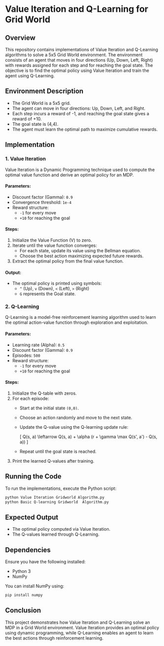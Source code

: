 # Value Iteration and Q-Learning for Grid World

## Overview
This repository contains implementations of Value Iteration and Q-Learning algorithms to solve a 5x5 Grid World environment. 
The environment consists of an agent that moves in four directions (Up, Down, Left, Right) with rewards assigned for each step and for reaching the goal state. 
The objective is to find the optimal policy using Value Iteration and train the agent using Q-Learning.

## Environment Description
- The Grid World is a 5x5 grid.
- The agent can move in four directions: Up, Down, Left, and Right.
- Each step incurs a reward of -1, and reaching the goal state gives a reward of +10.
- The goal state is (4,4).
- The agent must learn the optimal path to maximize cumulative rewards.

## Implementation

### 1. Value Iteration
Value Iteration is a Dynamic Programming technique used to compute the optimal value function and derive an optimal policy for an MDP.

#### Parameters:
- Discount factor (Gamma): `0.9`
- Convergence threshold: `1e-4`
- Reward structure:
  - `-1` for every move
  - `+10` for reaching the goal

#### Steps:
1. Initialize the Value Function (V) to zero.
2. Iterate until the value function converges:
   - For each state, update its value using the Bellman equation.
   - Choose the best action maximizing expected future rewards.
3. Extract the optimal policy from the final value function.

#### Output:
- The optimal policy is printed using symbols:
  - `^` (Up), `v` (Down), `<` (Left), `>` (Right)
  - `G` represents the Goal state.

### 2. Q-Learning
Q-Learning is a model-free reinforcement learning algorithm used to learn the optimal action-value function through exploration and exploitation.

#### Parameters:
- Learning rate (Alpha): `0.5`
- Discount factor (Gamma): `0.9`
- Episodes: `500`
- Reward structure:
  - `-1` for every move
  - `+10` for reaching the goal

#### Steps:
1. Initialize the Q-table with zeros.
2. For each episode:
   - Start at the initial state `(0,0)`.
   - Choose an action randomly and move to the next state.
   - Update the Q-value using the Q-learning update rule:
     
     \[ Q(s, a) \leftarrow Q(s, a) + \alpha (r + \gamma \max Q(s', a') - Q(s, a)) \]
   
   - Repeat until the goal state is reached.
3. Print the learned Q-values after training.

## Running the Code
To run the implementations, execute the Python script:
```bash
python Value Iteration Gridworld Algorithm.py
python Basic Q-learning Gridworld  Algorithm.py
```

## Expected Output
- The optimal policy computed via Value Iteration.
- The Q-values learned through Q-Learning.

## Dependencies
Ensure you have the following installed:
- Python 3
- NumPy

You can install NumPy using:
```bash
pip install numpy
```

## Conclusion
This project demonstrates how Value Iteration and Q-Learning solve an MDP in a Grid World environment. 
Value Iteration provides an optimal policy using dynamic programming, while Q-Learning enables an agent to learn the best actions through reinforcement learning.

